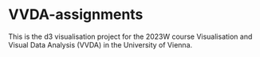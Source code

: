 # VVDA-assignments
This is the d3 visualisation project for the 2023W course Visualisation and Visual Data Analysis (VVDA) in the University of Vienna.
